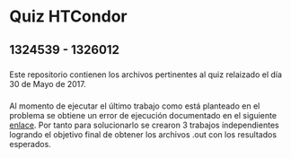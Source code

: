 # Quiz HTCondor
## 1324539 - 1326012
###
Este repositorio contienen los archivos pertinentes al quiz relaizado el día 30 de Mayo de 2017.
###
Al momento de ejecutar el último trabajo como está planteado en el problema se obtiene un error de ejecución documentado en el siguiente [enlace](https://www-auth.cs.wisc.edu/lists/htcondor-users/2005-May/msg00157.shtml). Por tanto para solucionarlo se crearon 3 trabajos independientes logrando el objetivo final de obtener los archivos .out con los resultados esperados.

